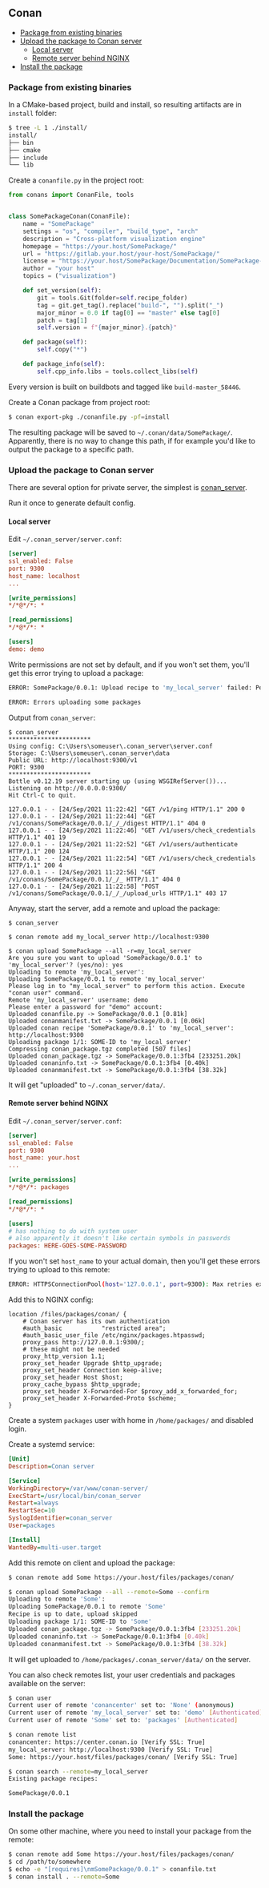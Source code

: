 ## Conan

<!-- MarkdownTOC -->

- [Package from existing binaries](#package-from-existing-binaries)
- [Upload the package to Conan server](#upload-the-package-to-conan-server)
    - [Local server](#local-server)
    - [Remote server behind NGINX](#remote-server-behind-nginx)
- [Install the package](#install-the-package)

<!-- /MarkdownTOC -->

### Package from existing binaries

In a CMake-based project, build and install, so resulting artifacts are in `install` folder:

``` sh
$ tree -L 1 ./install/
install/
├── bin
├── cmake
├── include
└── lib
```

Create a `conanfile.py` in the project root:

``` py
from conans import ConanFile, tools


class SomePackageConan(ConanFile):
    name = "SomePackage"
    settings = "os", "compiler", "build_type", "arch"
    description = "Cross-platform visualization engine"
    homepage = "https://your.host/SomePackage/"
    url = "https://gitlab.your.host/your-host/SomePackage/"
    license = "https://your.host/SomePackage/Documentation/SomePackage-SDK-EULA.pdf"
    author = "your host"
    topics = ("visualization")

    def set_version(self):
        git = tools.Git(folder=self.recipe_folder)
        tag = git.get_tag().replace("build-", "").split("_")
        major_minor = 0.0 if tag[0] == "master" else tag[0]
        patch = tag[1]
        self.version = f"{major_minor}.{patch}"

    def package(self):
        self.copy("*")

    def package_info(self):
        self.cpp_info.libs = tools.collect_libs(self)

```

Every version is built on buildbots and tagged like `build-master_58446`.

Create a Conan package from project root:

``` sh
$ conan export-pkg ./conanfile.py -pf=install
```

The resulting package will be saved to `~/.conan/data/SomePackage/`. Apparently, there is no way to change this path, if for example you'd like to output the package to a specific path.

### Upload the package to Conan server

There are several option for private server, the simplest is [conan_server](https://docs.conan.io/en/latest/uploading_packages/running_your_server.html).

Run it once to generate default config.

#### Local server

Edit `~/.conan_server/server.conf`:

``` ini
[server]
ssl_enabled: False
port: 9300
host_name: localhost
...

[write_permissions]
*/*@*/*: *

[read_permissions]
*/*@*/*: *

[users]
demo: demo
```

Write permissions are not set by default, and if you won't set them, you'll get this error trying to upload a package:

``` sh
ERROR: SomePackage/0.0.1: Upload recipe to 'my_local_server' failed: Permission denied for user: 'demo'. [Remote: my_local_server]

ERROR: Errors uploading some packages
```

Output from `conan_server`:

```
$ conan_server
***********************
Using config: C:\Users\someuser\.conan_server\server.conf
Storage: C:\Users\someuser\.conan_server\data
Public URL: http://localhost:9300/v1
PORT: 9300
***********************
Bottle v0.12.19 server starting up (using WSGIRefServer())...
Listening on http://0.0.0.0:9300/
Hit Ctrl-C to quit.

127.0.0.1 - - [24/Sep/2021 11:22:42] "GET /v1/ping HTTP/1.1" 200 0
127.0.0.1 - - [24/Sep/2021 11:22:44] "GET /v1/conans/SomePackage/0.0.1/_/_/digest HTTP/1.1" 404 0
127.0.0.1 - - [24/Sep/2021 11:22:46] "GET /v1/users/check_credentials HTTP/1.1" 401 19
127.0.0.1 - - [24/Sep/2021 11:22:52] "GET /v1/users/authenticate HTTP/1.1" 200 124
127.0.0.1 - - [24/Sep/2021 11:22:54] "GET /v1/users/check_credentials HTTP/1.1" 200 4
127.0.0.1 - - [24/Sep/2021 11:22:56] "GET /v1/conans/SomePackage/0.0.1/_/_ HTTP/1.1" 404 0
127.0.0.1 - - [24/Sep/2021 11:22:58] "POST /v1/conans/SomePackage/0.0.1/_/_/upload_urls HTTP/1.1" 403 17
```

Anyway, start the server, add a remote and upload the package:

```
$ conan_server

$ conan remote add my_local_server http://localhost:9300

$ conan upload SomePackage --all -r=my_local_server
Are you sure you want to upload 'SomePackage/0.0.1' to 'my_local_server'? (yes/no): yes
Uploading to remote 'my_local_server':
Uploading SomePackage/0.0.1 to remote 'my_local_server'
Please log in to "my_local_server" to perform this action. Execute "conan user" command.
Remote 'my_local_server' username: demo
Please enter a password for "demo" account:
Uploaded conanfile.py -> SomePackage/0.0.1 [0.81k]
Uploaded conanmanifest.txt -> SomePackage/0.0.1 [0.06k]
Uploaded conan recipe 'SomePackage/0.0.1' to 'my_local_server': http://localhost:9300
Uploading package 1/1: SOME-ID to 'my_local_server'
Compressing conan_package.tgz completed [507 files]
Uploaded conan_package.tgz -> SomePackage/0.0.1:3fb4 [233251.20k]
Uploaded conaninfo.txt -> SomePackage/0.0.1:3fb4 [0.40k]
Uploaded conanmanifest.txt -> SomePackage/0.0.1:3fb4 [38.32k]
```

It will get "uploaded" to `~/.conan_server/data/`.

#### Remote server behind NGINX

Edit `~/.conan_server/server.conf`:

``` ini
[server]
ssl_enabled: False
port: 9300
host_name: your.host
...

[write_permissions]
*/*@*/*: packages

[read_permissions]
*/*@*/*: *

[users]
# has nothing to do with system user
# also apparently it doesn't like certain symbols in passwords
packages: HERE-GOES-SOME-PASSWORD
```

If you won't set `host_name` to your actual domain, then you'll get these errors trying to upload to this remote:

``` sh
ERROR: HTTPSConnectionPool(host='127.0.0.1', port=9300): Max retries exceeded with url: /v1/files/somePackage/0.0.1/_/_/0/export/conanfile.py?signature=SOME-SIGNATURE-HERE (Caused by NewConnectionError('<urllib3.connection.HTTPSConnection object at 0x000002D43FEBF6D0>: Failed to establish a new connection: [WinError 10061] No connection could be made because the target machine actively refused it'))
```

Add this to NGINX config:

``` nginx
location /files/packages/conan/ {
    # Conan server has its own authentication
    #auth_basic           "restricted area";
    #auth_basic_user_file /etc/nginx/packages.htpasswd;
    proxy_pass http://127.0.0.1:9300/;
    # these might not be needed
    proxy_http_version 1.1;
    proxy_set_header Upgrade $http_upgrade;
    proxy_set_header Connection keep-alive;
    proxy_set_header Host $host;
    proxy_cache_bypass $http_upgrade;
    proxy_set_header X-Forwarded-For $proxy_add_x_forwarded_for;
    proxy_set_header X-Forwarded-Proto $scheme;
}
```

Create a system `packages` user with home in `/home/packages/` and disabled login.

Create a systemd service:

``` ini
[Unit]
Description=Conan server

[Service]
WorkingDirectory=/var/www/conan-server/
ExecStart=/usr/local/bin/conan_server
Restart=always
RestartSec=10
SyslogIdentifier=conan_server
User=packages

[Install]
WantedBy=multi-user.target
```

Add this remote on client and upload the package:

``` sh
$ conan remote add Some https://your.host/files/packages/conan/

$ conan upload SomePackage --all --remote=Some --confirm
Uploading to remote 'Some':
Uploading SomePackage/0.0.1 to remote 'Some'
Recipe is up to date, upload skipped
Uploading package 1/1: SOME-ID to 'Some'
Uploaded conan_package.tgz -> SomePackage/0.0.1:3fb4 [233251.20k]
Uploaded conaninfo.txt -> SomePackage/0.0.1:3fb4 [0.40k]
Uploaded conanmanifest.txt -> SomePackage/0.0.1:3fb4 [38.32k]
```

It will get uploaded to `/home/packages/.conan_server/data/` on the server.

You can also check remotes list, your user credentials and packages available on the server:

``` sh
$ conan user
Current user of remote 'conancenter' set to: 'None' (anonymous)
Current user of remote 'my_local_server' set to: 'demo' [Authenticated]
Current user of remote 'Some' set to: 'packages' [Authenticated]

$ conan remote list
conancenter: https://center.conan.io [Verify SSL: True]
my_local_server: http://localhost:9300 [Verify SSL: True]
Some: https://your.host/files/packages/conan/ [Verify SSL: True]

$ conan search --remote=my_local_server
Existing package recipes:

SomePackage/0.0.1
```

### Install the package

On some other machine, where you need to install your package from the remote:

``` sh
$ conan remote add Some https://your.host/files/packages/conan/
$ cd /path/to/somewhere
$ echo -e "[requires]\nmSomePackage/0.0.1" > conanfile.txt
$ conan install . --remote=Some
```
